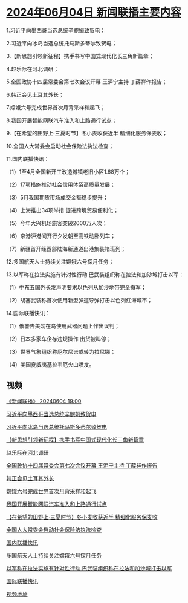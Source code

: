 # [2024年06月04日 新闻联播主要内容](https://tv.cctv.com/lm/xwlb/day/20240604.shtml)

1.习近平向墨西哥当选总统辛鲍姆致贺电；

2.习近平向冰岛当选总统托马斯多蒂尔致贺电；

3.【新思想引领新征程】携手书写中国式现代化长三角新篇章；

4.赵乐际在河北调研；

5.全国政协十四届常委会第七次会议开幕 王沪宁主持 丁薛祥作报告；

6.韩正会见土耳其外长；

7.嫦娥六号完成世界首次月背采样和起飞；

8.我国开展智能网联汽车准入和上路通行试点；

9.【在希望的田野上·三夏时节】冬小麦收获近半 精细化服务保麦收；

10.全国人大常委会启动社会保险法执法检查；

11.国内联播快讯：

（1）1至4月全国新开工改造城镇老旧小区1.68万个；

（2）17项措施推动社会信用体系高质量发展；

（3）5月我国期货市场成交金额稳步提升；

（4）上海推出34项举措 促进跨境贸易便利化；

（5）今年大兴机场旅客突破2000万人次；

（6）京港沪港间开行夕发朝至高铁动卧列车；

（7）新疆首开经西部陆海新通道出港集装箱班列；

12.多国航天人士持续关注嫦娥六号探月任务；

13.以军称在拉法实施有针对性行动 巴武装组织称在拉法和加沙城打击以军：

（1）中东五国外长发声明要求以色列从加沙地带完全撤军；

（2）胡塞武装称首次使用新型弹道导弹打击以色列红海城市；

14.国际联播快讯：

（1）俄警告美勿在乌使用武器问题上作出误判；

（2）日本多家车企存违规操作 出货被叫停；

（3）世界气象组织称厄尔尼诺或转为拉尼娜；

（4）美国夏威夷基拉韦厄火山喷发。

## 视频

[《新闻联播》 20240604 19:00](https://tv.cctv.com/2024/06/04/VIDEb3DHDyDlUbQ20VDiFtmt240604.shtml)

[习近平向墨西哥当选总统辛鲍姆致贺电](https://tv.cctv.com/2024/06/04/VIDEimZDlEZCJ55f9r8RnZmV240604.shtml)

[习近平向冰岛当选总统托马斯多蒂尔致贺电](https://tv.cctv.com/2024/06/04/VIDExkqNU01eUacb8GiCUilK240604.shtml)

[【新思想引领新征程】携手书写中国式现代化长三角新篇章](https://tv.cctv.com/2024/06/04/VIDE7xP3c4tPafTP4fWhSlJR240604.shtml)

[赵乐际在河北调研](https://tv.cctv.com/2024/06/04/VIDEKHfEDKw5RVfy0oSW5hA2240604.shtml)

[全国政协十四届常委会第七次会议开幕 王沪宁主持 丁薛祥作报告](https://tv.cctv.com/2024/06/04/VIDEWLsLBV9aeTZwy6sptBHQ240604.shtml)

[韩正会见土耳其外长](https://tv.cctv.com/2024/06/04/VIDEa0bWw5KAlPKToE0bK6TT240604.shtml)

[嫦娥六号完成世界首次月背采样和起飞](https://tv.cctv.com/2024/06/04/VIDEX0PxJgtuI2NQWU5AvJal240604.shtml)

[我国开展智能网联汽车准入和上路通行试点](https://tv.cctv.com/2024/06/04/VIDEFEtO6gjvedNbCKezFw1j240604.shtml)

[【在希望的田野上·三夏时节】冬小麦收获近半 精细化服务保麦收](https://tv.cctv.com/2024/06/04/VIDEgzbgfK3kZ3aTEIUerfJr240604.shtml)

[全国人大常委会启动社会保险法执法检查](https://tv.cctv.com/2024/06/04/VIDEeRKe3hkKipt8gNTkMY1y240604.shtml)

[国内联播快讯](https://tv.cctv.com/2024/06/04/VIDEfoWqyfTmBiTFC124PISB240604.shtml)

[多国航天人士持续关注嫦娥六号探月任务](https://tv.cctv.com/2024/06/04/VIDEokj1tfHxRwR3x1tURmoW240604.shtml)

[以军称在拉法实施有针对性行动 巴武装组织称在拉法和加沙城打击以军](https://tv.cctv.com/2024/06/04/VIDEfs5WlxpzuFwHLpjTlAvC240604.shtml)

[国际联播快讯](https://tv.cctv.com/2024/06/04/VIDEgmcxBo1f3Te745KwLXb4240604.shtml)

[视频地址](https://tv.cctv.com/lm/xwlb/day/20240604.shtml) 

